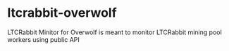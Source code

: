 ltcrabbit-overwolf
==================

LTCRabbit Minitor for Overwolf is meant to monitor LTCRabbit mining pool workers using public API
